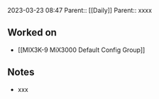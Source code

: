 2023-03-23 08:47
Parent:: [[Daily]] 
Parent:: xxxx





## Worked on

- [[MIX3K-9 MiX3000 Default Config Group]]

## Notes

- xxx





